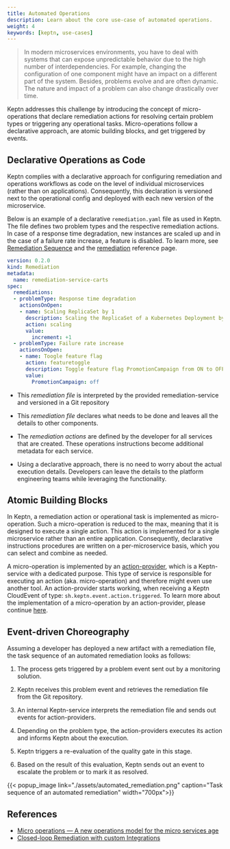 ```yaml
---
title: Automated Operations
description: Learn about the core use-case of automated operations.
weight: 4
keywords: [keptn, use-cases]
---
```


> In modern microservices environments, you have to deal with systems that can expose unpredictable behavior due to the high number of interdependencies. For example, changing the configuration of one component might have an impact on a different part of the system. Besides, problems evolve and are often dynamic. The nature and impact of a problem can also change drastically over time.

Keptn addresses this challenge by introducing the concept of micro-operations that declare remediation actions for resolving certain problem types or triggering any operational tasks. Micro-operations follow a declarative approach, are atomic building blocks, and get triggered by events.

## Declarative Operations as Code

Keptn complies with a declarative approach for configuring remediation and operations workflows as code on the level of individual microservices (rather than on applications). Consequently, this declaration is versioned next to the operational config and deployed with each new version of the microservice.

Below is an example of a declarative `remediation.yaml` file as used in Keptn. The file defines two problem types and the respective remediation actions. In case of a response time degradation, new instances are scaled up and in the case of a failure rate increase, a feature is disabled.
To learn more, see [Remediation Sequence](../../1.0.x/define/remediation-sequence/)
and the [remediation](../../1.0.x/reference/files/remediation/) reference page. 

```yaml
version: 0.2.0
kind: Remediation
metadata:
  name: remediation-service-carts
spec:
  remediations:  
  - problemType: Response time degradation
    actionsOnOpen:
    - name: Scaling ReplicaSet by 1
      description: Scaling the ReplicaSet of a Kubernetes Deployment by 1
      action: scaling
      value: 
        increment: +1
  - problemType: Failure rate increase
    actionsOnOpen:
    - name: Toogle feature flag
      action: featuretoggle
      description: Toggle feature flag PromotionCampaign from ON to OFF.
      value: 
        PromotionCampaign: off
```

* This *remediation file* is interpreted by the provided remediation-service and versioned in a Git repository

* This *remediation file* declares what needs to be done and leaves all the details to other components.

* The *remediation actions* are defined by the developer for all services that are created. These operations instructions become additional metadata for each service.

* Using a declarative approach, there is no need to worry about the actual execution details. Developers can leave the details to the platform engineering teams while leveraging the functionality.

## Atomic Building Blocks

In Keptn, a remediation action or operational task is implemented as micro-operation. Such a micro-operation is reduced to the max, meaning that it is designed to execute a single action. This action is implemented for a single microservice rather than an entire application. Consequently, declarative instructions procedures are written on a per-microservice basis, which you can select and combine as needed.

A micro-operation is implemented by an [action-provider](../../1.0.x/integrations/custom_integration/), which is a Keptn-service with a dedicated purpose. This type of service is responsible for executing an action (aka. micro-operation) and therefore might even use another tool. An action-provider starts working, when receiving a Keptn CloudEvent of type: `sh.keptn.event.action.triggered`. To learn more about the implementation of a micro-operation by an action-provider, please continue [here](../../0.15.x/automated_operations/action-provider/). 

## Event-driven Choreography

Assuming a developer has deployed a new artifact with a remediation file, the task sequence of an automated remediation looks as follows:

1. The process gets triggered by a problem event sent out by a monitoring solution.

1. Keptn receives this problem event and retrieves the remediation file from the Git repository.

1. An internal Keptn-service interprets the remediation file and sends out events for action-providers. 

1. Depending on the problem type, the action-providers executes its action and informs Keptn about the execution. 

1. Keptn triggers a re-evaluation of the quality gate in this stage. 

1. Based on the result of this evaluation, Keptn sends out an event to escalate the problem or to mark it as resolved.

  {{< popup_image
  link="./assets/automated_remediation.png"
  caption="Task sequence of an automated remediation"
  width="700px">}}

## References

- [Micro operations — A new operations model for the micro services age](https://medium.com/@alois.reitbauer_97826/micro-operations-a-new-operations-model-for-the-micro-services-age-e29cd1bbd0cd)
- [Closed-loop Remediation with custom Integrations](https://medium.com/keptn/closed-loop-remediation-with-custom-integrations-43bde377b796)
